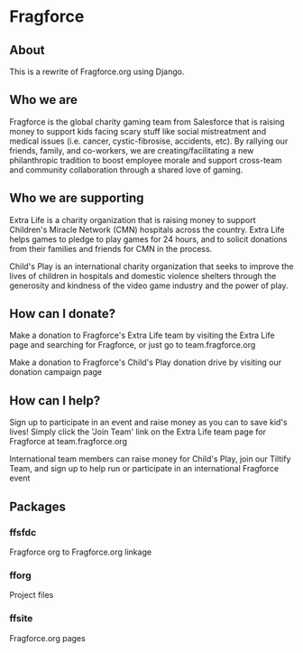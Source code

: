 # Fragforce
## About
This is a rewrite of Fragforce.org using Django. 

## Who we are
Fragforce is the global charity gaming team from Salesforce that is raising money to support kids facing scary stuff
like social mistreatment and medical issues (i.e. cancer, cystic-fibrosise, accidents, etc). By rallying our
friends, family, and co-workers, we are creating/facilitating a new philanthropic tradition to boost employee morale
and support cross-team and community collaboration through a shared love of gaming.

## Who we are supporting
Extra Life is a charity organization that is raising money to support Children's Miracle Network (CMN) hospitals
across the country. Extra Life helps games to pledge to play games for 24 hours, and to solicit donations from their
families and friends for CMN in the process.

Child's Play is an international charity organization that seeks to improve the lives of children in hospitals and
domestic violence shelters through the generosity and kindness of the video game industry and the power of play.

## How can I donate?
Make a donation to Fragforce's Extra Life team by visiting the Extra Life page and searching for Fragforce, or just
go to team.fragforce.org

Make a donation to Fragforce's Child's Play donation drive by visiting our donation campaign page

## How can I help?
Sign up to participate in an event and raise money as you can to save kid's lives! Simply click the 'Join Team' link
on the Extra Life team page for Fragforce at team.fragforce.org

International team members can raise money for Child's Play, join our Tiltify Team, and sign up to help run or
participate in an international Fragforce event

## Packages

### ffsfdc
Fragforce org to Fragforce.org linkage

### fforg
Project files

### ffsite
Fragforce.org pages
